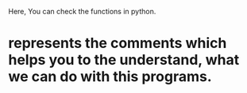 Here, You can check the functions in python. 
# represents the comments which helps you to the understand, what we can do with this programs.
